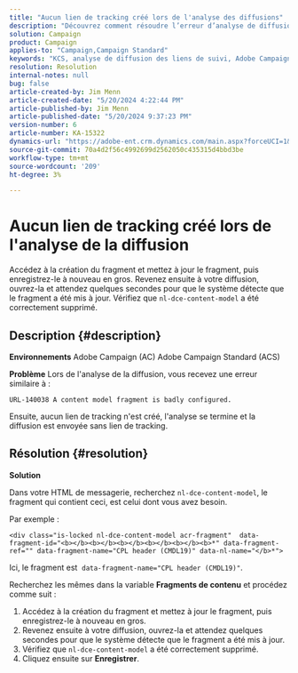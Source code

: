 ```yaml
---
title: "Aucun lien de tracking créé lors de l'analyse des diffusions"
description: "Découvrez comment résoudre l’erreur d’analyse de diffusion Adobe Campaign Standard."
solution: Campaign
product: Campaign
applies-to: "Campaign,Campaign Standard"
keywords: "KCS, analyse de diffusion des liens de suivi, Adobe Campaign Standard, Adobe Campaign, erreur, HTML, fragment, ACS, AC, dépannage"
resolution: Resolution
internal-notes: null
bug: false
article-created-by: Jim Menn
article-created-date: "5/20/2024 4:22:44 PM"
article-published-by: Jim Menn
article-published-date: "5/20/2024 9:37:23 PM"
version-number: 6
article-number: KA-15322
dynamics-url: "https://adobe-ent.crm.dynamics.com/main.aspx?forceUCI=1&pagetype=entityrecord&etn=knowledgearticle&id=3540782f-c516-ef11-9f8a-6045bd006268"
source-git-commit: 70a4d2f56c4992699d2562050c435315d4bbd3be
workflow-type: tm+mt
source-wordcount: '209'
ht-degree: 3%

---
```


# Aucun lien de tracking créé lors de l&#39;analyse de la diffusion


Accédez à la création du fragment et mettez à jour le fragment, puis enregistrez-le à nouveau en gros. Revenez ensuite à votre diffusion, ouvrez-la et attendez quelques secondes pour que le système détecte que le fragment a été mis à jour. Vérifiez que `nl-dce-content-model` a été correctement supprimé.

## Description {#description}


<b>Environnements</b>
Adobe Campaign (AC) Adobe Campaign Standard (ACS)

<b>Problème</b>
Lors de l&#39;analyse de la diffusion, vous recevez une erreur similaire à :


```
URL-140038 A content model fragment is badly configured.
```


Ensuite, aucun lien de tracking n&#39;est créé, l&#39;analyse se termine et la diffusion est envoyée sans lien de tracking.


## Résolution {#resolution}


<b>Solution</b>

Dans votre HTML de messagerie, recherchez `nl-dce-content-model`, le fragment qui contient ceci, est celui dont vous avez besoin.

Par exemple :


```
<div class="is-locked nl-dce-content-model acr-fragment"  data-fragment-id="<b></b><b></b><b></b><b></b><b></b><b>*" data-fragment-ref="" data-fragment-name="CPL header (CMDL19)" data-nl-name="</b>*">
```


Ici, le fragment est  `data-fragment-name="CPL header (CMDL19)"`.

Recherchez les mêmes dans la variable <b>Fragments de contenu</b> et procédez comme suit :

1. Accédez à la création du fragment et mettez à jour le fragment, puis enregistrez-le à nouveau en gros.
2. Revenez ensuite à votre diffusion, ouvrez-la et attendez quelques secondes pour que le système détecte que le fragment a été mis à jour.
3. Vérifiez que `nl-dce-content-model` a été correctement supprimé.
4. Cliquez ensuite sur <b>Enregistrer</b>.

